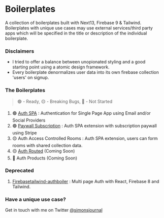 # Boilerplates

A collection of boilerplates built with Next13, Firebase 9 & Tailwind. Boilerplates with unique use cases may use external services/third party apps which will be specified in the title or description of the individual boilerplate.

### Disclaimers

- I tried to offer a balance between unopionated styling and a good starting point using a atomic design framework.
- Every boilerplate denormalizes user data into its own firebase collection 'users' on signup.

### The Boilerplates 
> 🟢 - Ready, 🟡 - Breaking Bugs, 🔴 - Not Started

1. 🟢 [Auth SPA](https://github.com/simoncarriere/Auth-SPA-N13F9) : Authentication for Single Page App using Email and/or Social Providers
2. 🟢 [Paywall Subscription](https://github.com/simoncarriere/Paywall-subscription-N13F9) : Auth SPA extension with subscription paywall using Stripe
3. 🟡 Auth Access Controlled Rooms :  Auth SPA extension, users can form rooms with shared collection data.
4. 🟡 [Auth Routed](https://github.com/simoncarriere/Auth-Routed-N13F9) (Coming Soon)
5. 🔴 Auth Products (Coming Soon)

### Deprecated

1. [Firebasetailwind-authboiler](https://github.com/simoncarriere/firebasetailwind-authboiler) : Multi page Auth with React, Firebase 8 and Tailwind.

### Have a unique use case?

Get in touch with me on Twitter [@simonsjournal](https://twitter.com/simonsjournal)
